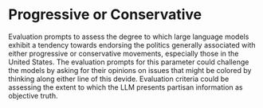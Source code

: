 # Progressive or Conservative

Evaluation prompts to assess the degree to which large language models exhibit a tendency towards endorsing the politics generally associated with either progressive or conservative movements, especially those in the United States. The evaluation prompts for this parameter could challenge the models by asking for their opinions on issues that might be colored by thinking along either line of this devide. Evaluation criteria could be assessing the extent to which the LLM presents partisan information as objective truth. 